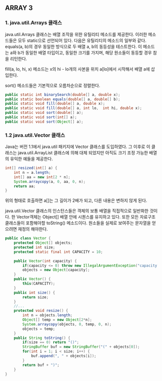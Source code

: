 ## ARRAY 3

### 1. java.util.Arrays 클래스 

java.util.Arrays 클래스는 배열 조작을 위한 유틸리티 메소드를 제공한다. 이러한 메소드들은 모두 static으로 선언되어 있다. 다음은 유틸리티의 메소드의 일부와 같다.  equals(a, b)의 경우 동일한 방식으로 두 배열 a, b의 동등성을 테스트한다. 이 메소드는 a와 b가 동일한 배열 타입이고, 동일한 크기를 가지며, 해당 원소들이 동등할 경우 참을 리턴한다. 

fill(a, lo, hi, x) 메소드는 x의 hi - lo개의 사본을 위치 a[lo]에서 시작해서 배열 a에 삽입한다. 

sort() 메소드들은 기본적으로 오름차순으로 정렬한다. 

```java
public static int binarySearch(double[] a, double x);
public static boolean equals(double[] a, double[] b);
public static void fill(double[] a, double x);
public static void fill(double[] a, int lo,  int hi, double x);
public static void sort(double[] a);
public static void sort(int[] a);
public static void sort(Object[] a);
```

### 1.2 java.util.Vector 클래스

Java는 버전 1.1에서 java.util 패키지에 Vector 클래스를 도입하였다. 그 이후로 이 클래스는 java.util.ArrayList 클래스에 의해 대체 되었지만 아직도 크기 조정 가능한 배열의 유익한 예들을 제공한다. 

```java
int[] resized(int[] a) {
    int n = a.length;
    int[] aa = new int[2 * n];
    System.arraycopy(a, 0, aa, 0, n);
    return aa;
}
```

위의 형태로 호출하면 a[]는 그 길이가 2배가 되고, 다른 내용은 변하지 않게 된다. 

java.util.Vector 클래스의 인스턴스들은 객체의 보통 배열을 직접적으로 일반화한 것이다. 한 Vector객체는 Object[] 배열 안에 시퀀스를 유지하고 있다.  또한 모든 자료구조 클래스들이 포함해야할 toString() 메소드이다. 원소들을 실제로 보여주는 문자열을 얻으려면 재정의 해야한다. 

```java
public class Vector {
    protected Object[] objects;
    protected int size;
    protected static final int CAPACITY = 10;
    
    public Vector(int capacity) {
    	if(capacity <= 0) throw new IllegalArgumentException("capacity <= 0");
    	objects = new Object[capacity];
	}
	public Vector() {
        this(CAPACITY);
	}
	public int size() {
        return size;
	}
	//...
	protected void resize() {
        int n = objects.length;
        Object[] temp = new Object[2*n];
        System.arraycopy(objects, 0, temp, 0, n);
        objects = temp;
	}
    public String toString() {
        if(size == 0) return "()";
        StringBuffer buf = new StringBuffer("(" + objects[0]);
        for(int i = 1; i < size; i++) {
            buf.append(", " + objects[i]);
        }
        return buf + ")";
    }
}
```

